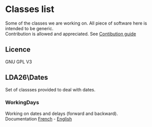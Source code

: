 # Classes list
Some of the classes we are working on. All piece of software here is intended to be generic.  
Contribution is allowed and appreciated. See [Contibution guide](./contributing.md)

## Licence
GNU GPL V3

## LDA26\Dates
Set of classses provided to deal with dates.

### WorkingDays 
Working on dates and delays (forward and backward).  
Documentation [French](./LDA26/WorkingDays/doc/WorkingDays_FR.md) - [English](./LDA26/WorkingDays/doc/WorkingDays_EN.md)
